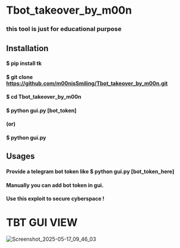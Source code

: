 # Tbot_takeover_by_m00n
### this tool is just for educational purpose

## Installation

#### $ pip install tk
#### $ git clone https://github.com/m00nisSmiling/Tbot_takeover_by_m00n.git
#### $ cd Tbot_takeover_by_m00n
#### $ python gui.py [bot_token] 
####           (or)
#### $ python gui.py

## Usages

#### Provide a telegram bot token like $ python gui.py [bot_token_here]
#### Manually you can add bot token in gui.
#### Use this exploit to secure cyberspace !

# TBT GUI VIEW
![Screenshot_2025-05-17_09_46_03](https://github.com/user-attachments/assets/dbb45616-0712-4cad-a93b-097a610925a4)
